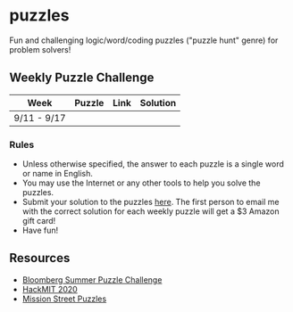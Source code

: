 # puzzles
Fun and challenging logic/word/coding puzzles ("puzzle hunt" genre) for problem solvers!

## Weekly Puzzle Challenge

| Week        | Puzzle | Link | Solution |
|-------------|--------|------|----------|
| 9/11 - 9/17 |        |      |          |

### Rules
- Unless otherwise specified, the answer to each puzzle is a single word or name in English.
- You may use the Internet or any other tools to help you solve the puzzles.
- Submit your solution to the puzzles [here](https://forms.gle/c5FeVGtJptuWfXWX7). The first person to email me with the correct solution for each weekly puzzle will get a $3 Amazon gift card!
- Have fun!

## Resources
- [Bloomberg Summer Puzzle Challenge](https://puzl.ink/summer)
- [HackMIT 2020](https://command.hackmit.academy/)
- [Mission Street Puzzles](https://missionstreetpuzzles.com/)
